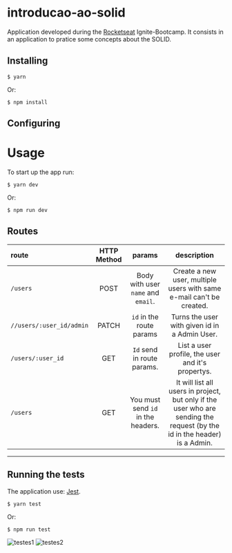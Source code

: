 # introducao-ao-solid

Application developed during the [Rocketseat](https://rocketseat.com.br/) Ignite-Bootcamp.
It consists in an application to pratice some concepts about the SOLID. 

## Installing
```
$ yarn
```
Or:
```
$ npm install
```

## Configuring

# Usage
To start up the app run:
```
$ yarn dev
```
Or:
```
$ npm run dev
```
## Routes
|route|HTTP Method|params|description
|:---|:---:|:---:|:---:
|`/users`|POST|Body with user `name` and `email`.|Create a new user, multiple users with same e-mail can't be created.
|`//users/:user_id/admin`|PATCH| `id` in the route params |Turns the user with given id in a Admin User.
|`/users/:user_id`|GET|`Id` send in route params.|List a user profile, the user and it's propertys.
|`/users`|GET|You must send `id` in the headers.| It will list all users in project, but only if the user who are sending the request (by the id in the header) is a Admin. 

----
## Running the tests
The application use: [Jest](https://jestjs.io/).
```
$ yarn test
```
Or:
```
$ npm run test
```
![testes1](https://user-images.githubusercontent.com/64935593/111876300-ee2feb80-897c-11eb-90df-c1e5e4703e2a.PNG)
![testes2](https://user-images.githubusercontent.com/64935593/111876299-ed975500-897c-11eb-9d19-4fc026c30b64.PNG)
